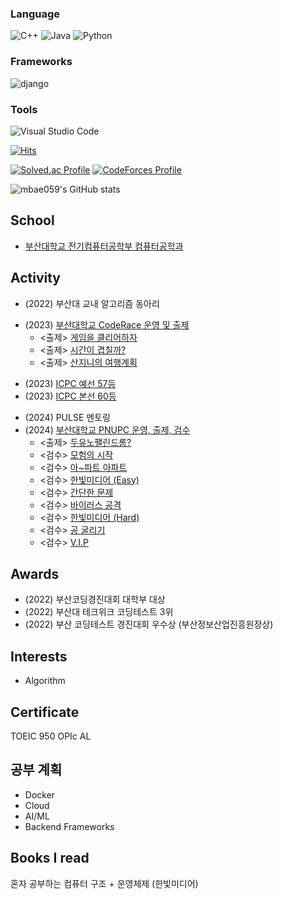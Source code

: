 ### Language
![C++](https://img.shields.io/badge/C++-00599C.svg?&style=for-the-badge&logo=C++&logoColor=white)
![Java](https://img.shields.io/badge/Java-007396.svg?&style=for-the-badge&logo=Java&logoColor=white)
![Python](https://img.shields.io/badge/Python-3776AB.svg?&style=for-the-badge&logo=Python&logoColor=white)

### Frameworks
![django](https://img.shields.io/badge/django-092E20.svg?&style=for-the-badge&logo=django&logoColor=white)

### Tools
![Visual Studio Code](https://img.shields.io/badge/Visual%20Studio%20Code-007ACC.svg?&style=for-the-badge&logo=Visual%20Studio%20Code&logoColor=white)


[![Hits](https://hits.seeyoufarm.com/api/count/incr/badge.svg?url=https%3A%2F%2Fgithub.com%2Fmbae059&count_bg=%2379C83D&title_bg=%23242FB0&icon=&icon_color=%23E7E7E7&title=hits&edge_flat=false)](https://hits.seeyoufarm.com)

[![Solved.ac Profile](http://mazassumnida.wtf/api/v2/generate_badge?boj=mbae059)](https://solved.ac/mbae059/)
[![CodeForces Profile](https://cf.leed.at?id=mbae059)](https://codeforces.com/profile/mbae059)

![mbae059's GitHub stats](https://github-readme-stats.vercel.app/api?username=mbae059&show_icons=true&theme=radical)

School
-------
- [부산대학교 전기컴퓨터공학부 컴퓨터공학과](https://cse.pusan.ac.kr/)


Activity
--------

- (2022) 부산대 교내 알고리즘 동아리
 * (2023) [부산대학교 CodeRace 운영 및 출제](https://www.acmicpc.net/contest/view/994)
   * <출제> [게임을 클리어하자](https://www.acmicpc.net/problem/28017)
   * <출제> [시간이 겹칠까?](https://www.acmicpc.net/problem/28018) 
   * <출제> [산지니의 여행계획](https://www.acmicpc.net/problem/28019) 
- (2023) [ICPC 예선 57등](http://static.icpckorea.net/2023/first_round/scoreboard/)
- (2023) [ICPC 본선 60등](http://static.icpckorea.net/2023/regional/scoreboard/)

 * (2024) PULSE 멘토링
 * (2024) [부산대학교 PNUPC 운영, 출제, 검수](https://www.acmicpc.net/contest/view/1267)
   * <출제> [두유노팰린드롬?](https://www.acmicpc.net/problem/31794)
   * <검수> [모험의 시작](https://www.acmicpc.net/problem/31789)
   * <검수> [아~파트 아파트](https://www.acmicpc.net/problem/31797)
   * <검수> [한빛미디어 (Easy)](https://www.acmicpc.net/problem/31796)
   * <검수> [간단한 문제](https://www.acmicpc.net/problem/31790)
   * <검수> [바이러스 공격](https://www.acmicpc.net/problem/31791)
   * <검수> [한빛미디어 (Hard)](https://www.acmicpc.net/problem/31792)
   * <검수> [공 굴리기](https://www.acmicpc.net/problem/31793)
   * <검수> [V.I.P](https://www.acmicpc.net/problem/31795)





  
Awards
------
- (2022) 부산코딩경진대회 대학부 대상
- (2022) 부산대 테크위크 코딩테스트 3위
- (2022) 부산 코딩테스트 경진대회 우수상 (부산정보산업진흥원장상)

Interests
---------
- Algorithm

Certificate
---------
TOEIC 950
OPIc AL

공부 계획
-------------
- Docker
- Cloud
- AI/ML
- Backend Frameworks

Books I read
------------
혼자 공부하는 컴퓨터 구조 + 운영체제 (한빛미디어)
